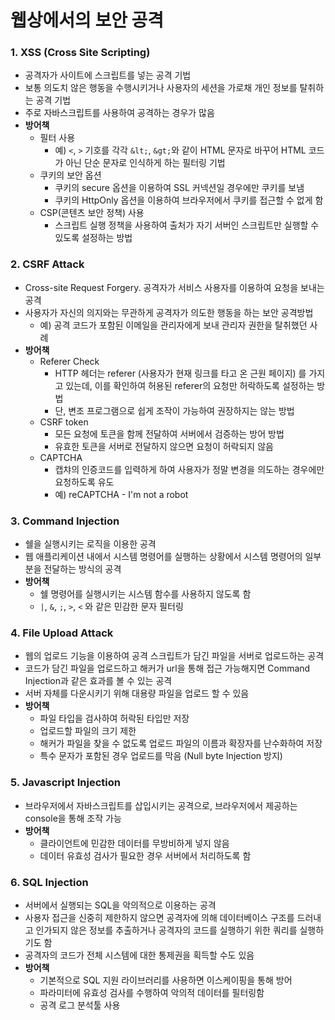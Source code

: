 # 웹상에서의 보안 공격
### 1. XSS (Cross Site Scripting)
* 공격자가 사이트에 스크립트를 넣는 공격 기법
* 보통 의도치 않은 행동을 수행시키거나 사용자의 세션을 가로채 개인 정보를 탈취하는 공격 기법
* 주로 자바스크립트를 사용하여 공격하는 경우가 많음
* **방어책**
  * 필터 사용
    * 예) `<`, `>` 기호를 각각 `&lt;`, `&gt;`와 같이 HTML 문자로 바꾸어 HTML 코드가 아닌 단순 문자로 인식하게 하는 필터링 기법
  * 쿠키의 보안 옵션
    * 쿠키의 secure 옵션을 이용하여 SSL 커넥션일 경우에만 쿠키를 보냄
    * 쿠키의 HttpOnly 옵션을 이용하여 브라우저에서 쿠키를 접근할 수 없게 함
  * CSP(콘텐츠 보안 정책) 사용
    * 스크립트 실행 정책을 사용하여 출처가 자기 서버인 스크립트만 실행할 수 있도록 설정하는 방법
### 2. CSRF Attack
* Cross-site Request Forgery. 공격자가 서비스 사용자를 이용하여 요청을 보내는 공격
* 사용자가 자신의 의지와는 무관하게 공격자가 의도한 행동을 하는 보안 공격방법
  * 예) 공격 코드가 포함된 이메일을 관리자에게 보내 관리자 권한을 탈취했던 사례
* **방어책**
  * Referer Check
    * HTTP 헤더는 referer (사용자가 현재 링크를 타고 온 근원 페이지) 를 가지고 있는데, 이를 확인하여 허용된 referer의 요청만 허락하도록 설정하는 방법
    * 단, 변조 프로그램으로 쉽게 조작이 가능하여 권장하지는 않는 방법
  * CSRF token
    * 모든 요청에 토큰을 함께 전달하여 서버에서 검증하는 방어 방법
    * 유효한 토큰을 서버로 전달하지 않으면 요청이 허락되지 않음
  * CAPTCHA
    * 캡챠의 인증코드를 입력하게 하여 사용자가 정말 변경을 의도하는 경우에만 요청하도록 유도
    * 예) reCAPTCHA - I'm not a robot
### 3. Command Injection
* 쉘을 실행시키는 로직을 이용한 공격
* 웹 애플리케이션 내에서 시스템 명령어를 실행하는 상황에서 시스템 명령어의 일부분을 전달하는 방식의 공격
* **방어책**
  * 쉘 명령어를 실행시키는 시스템 함수를 사용하지 않도록 함
  * `|`, `&`, `;`, `>`, `<` 와 같은 민감한 문자 필터링
### 4. File Upload Attack
* 웹의 업로드 기능을 이용하여 공격 스크립트가 담긴 파일을 서버로 업로드하는 공격
* 코드가 담긴 파일을 업로드하고 해커가 url을 통해 접근 가능해지면 Command Injection과 같은 효과를 볼 수 있는 공격
* 서버 자체를 다운시키기 위해 대용량 파일을 업로드 할 수 있음
* **방어책**
  * 파일 타입을 검사하여 허락된 타입만 저장
  * 업로드할 파일의 크기 제한
  * 해커가 파일을 찾을 수 없도록 업로드 파일의 이름과 확장자를 난수화하여 저장
  * 특수 문자가 포함된 경우 업로드를 막음 (Null byte Injection 방지)
### 5. Javascript Injection
* 브라우저에서 자바스크립트를 삽입시키는 공격으로, 브라우저에서 제공하는 console을 통해 조작 가능
* **방어책**
  * 클라이언트에 민감한 데이터를 무방비하게 넣지 않음
  * 데이터 유효성 검사가 필요한 경우 서버에서 처리하도록 함
### 6. SQL Injection
* 서버에서 실행되는 SQL을 악의적으로 이용하는 공격
* 사용자 접근을 신중히 제한하지 않으면 공격자에 의해 데이터베이스 구조를 드러내고 인가되지 않은 정보를 추출하거나 공격자의 코드를 실행하기 위한 쿼리를 실행하기도 함
* 공격자의 코드가 전체 시스템에 대한 통제권을 획득할 수도 있음
* **방어책**
  * 기본적으로 SQL 지원 라이브러리를 사용하면 이스케이핑을 통해 방어
  * 파라미터에 유효성 검사를 수행하여 악의적 데이터를 필터링함
  * 공격 로그 분석툴 사용

